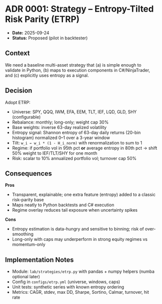 # ADR 0001: Strategy – Entropy-Tilted Risk Parity (ETRP)

- **Date:** 2025-09-24
- **Status:** Proposed (pilot in backtester)

## Context
We need a baseline multi-asset strategy that (a) is simple enough to validate in Python, (b) maps to execution components in C#/NinjaTrader, and (c) explicitly uses entropy as a signal.

## Decision
Adopt ETRP:
- Universe: SPY, QQQ, IWM, EFA, EEM, TLT, IEF, LQD, GLD, SHY (configurable)
- Rebalance: monthly; long-only; weight cap 30%
- Base weights: inverse 63-day realized volatility
- Entropy signal: Shannon entropy of 63-day daily returns (20-bin histogram) normalized 0–1 over a 3-year window
- Tilt: `w_i ← w_i * (1 - H_i_norm)` with renormalization to sum to 1
- Regime: if portfolio vol in 95th pct **or** average entropy in 80th pct → shift 50% weight to IEF/TLT/SHY for one month
- Risk: scalar to 10% annualized portfolio vol; turnover cap 50%

## Consequences
**Pros**
- Transparent, explainable; one extra feature (entropy) added to a classic risk-parity base
- Maps neatly to Python backtests and C# execution
- Regime overlay reduces tail exposure when uncertainty spikes

**Cons**
- Entropy estimation is data-hungry and sensitive to binning; risk of over-smoothing
- Long-only with caps may underperform in strong equity regimes vs momentum-only

## Implementation Notes
- Module: `lab/strategies/etrp.py` with pandas + numpy helpers (numba optional later)
- Config in `configs/etrp.yml` (universe, windows, caps)
- Unit tests: synthetic series with known entropy ordering
- Metrics: CAGR, stdev, max DD, Sharpe, Sortino, Calmar, turnover, hit rate

